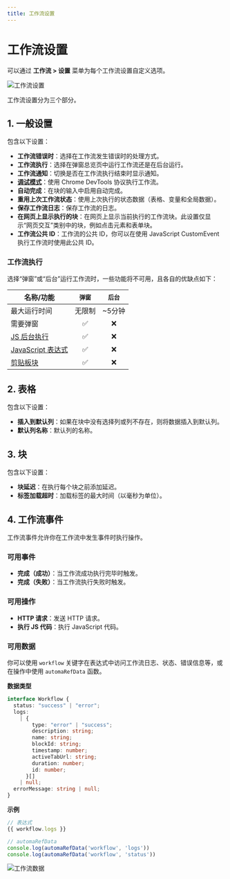 ```yaml
---
title: 工作流设置
---
```


# 工作流设置

可以通过 **工作流 > 设置** 菜单为每个工作流设置自定义选项。

![工作流设置](https://s3.ap-southeast-1.amazonaws.com/automa-pub/i/2024/12/02/16kj8w-0k.png)

工作流设置分为三个部分。

## 1. 一般设置

包含以下设置：
- **工作流错误时**：选择在工作流发生错误时的处理方式。
- **工作流执行**：选择在弹窗总览页中运行工作流还是在后台运行。
- **工作流通知**：切换是否在工作流执行结束时显示通知。
- [**调试模式**](./debug-mode.md)：使用 Chrome DevTools 协议执行工作流。
- **自动完成**：在块的输入中启用自动完成。
- **重用上次工作流状态**：使用上次执行的状态数据（表格、变量和全局数据）。
- **保存工作流日志**：保存工作流的日志。
- **在网页上显示执行的块**：在网页上显示当前执行的工作流块。此设置仅显示“网页交互”类别中的块，例如点击元素和表单块。
- **工作流公共 ID**：工作流的公共 ID，你可以在使用 JavaScript CustomEvent 执行工作流时使用此公共 ID。

### 工作流执行
选择“弹窗”或“后台”运行工作流时，一些功能将不可用，且各自的优缺点如下：

| 名称/功能 | `弹窗` | `后台` |
| --- | :---: | :---: |
| 最大运行时间 | 无限制 | ~5分钟 |
| 需要弹窗 | ✅ | ❌ |
| [JS 后台执行](../reference/javascript-execution-context.md#background) | ✅ | ❌ |
| [JavaScript 表达式](./expressions.md#javascript-expressions) | ✅ | ❌ |
| [剪贴板块](../blocks/clipboard.md) | ✅ | ❌ |

## 2. 表格

包含以下设置：

- **插入到默认列**：如果在块中没有选择列或列不存在，则将数据插入到默认列。
- **默认列名称**：默认列的名称。

## 3. 块

包含以下设置：

- **块延迟**：在执行每个块之前添加延迟。
- **标签加载超时**：加载标签的最大时间（以毫秒为单位）。

## 4. 工作流事件

工作流事件允许你在工作流中发生事件时执行操作。

### 可用事件
- **完成（成功）**：当工作流成功执行完毕时触发。
- **完成（失败）**：当工作流执行失败时触发。

### 可用操作
- **HTTP 请求**：发送 HTTP 请求。
- **执行 JS 代码**：执行 JavaScript 代码。

### 可用数据

你可以使用 `workflow` 关键字在表达式中访问工作流日志、状态、错误信息等，或在操作中使用 `automaRefData` 函数。

**数据类型**
```ts
interface Workflow {
  status: "success" | "error";
  logs:
    | {
        type: "error" | "success";
        description: string;
        name: string;
        blockId: string;
        timestamp: number;
        activeTabUrl: string;
        duration: number;
        id: number;
      }[]
    | null;
  errorMessage: string | null;
}
```

**示例**
```js
// 表达式
{{ workflow.logs }}

// automaRefData
console.log(automaRefData('workflow', 'logs'))
console.log(automaRefData('workflow', 'status'))
```

![工作流数据](https://s3.ap-southeast-1.amazonaws.com/automa-pub/i/2024/12/03/ohxkf-et.png)